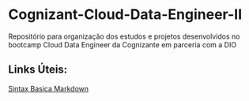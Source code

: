 # Cognizant-Cloud-Data-Engineer-II
Repositório para organização dos estudos e projetos desenvolvidos no bootcamp Cloud Data Engineer da Cognizante em parceria com a DIO

## Links Úteis:
[Sintax Basica Markdown](https://web.dio.me/track/cognizant-cloud-data-engineer-2)
